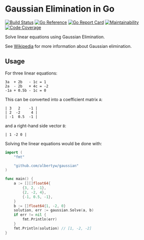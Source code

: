 # Gaussian Elimination in Go

[![Build Status](https://drone.albertyw.com/api/badges/albertyw/gaussian/status.svg)](https://drone.albertyw.com/albertyw/gaussian)
[![Go Reference](https://pkg.go.dev/badge/github.com/albertyw/gaussian.svg)](https://pkg.go.dev/github.com/albertyw/gaussian)
[![Go Report Card](https://goreportcard.com/badge/github.com/albertyw/gaussian)](https://goreportcard.com/report/github.com/albertyw/gaussian)
[![Maintainability](https://qlty.sh/gh/albertyw/projects/gaussian/maintainability.svg)](https://qlty.sh/gh/albertyw/projects/gaussian)
[![Code Coverage](https://qlty.sh/gh/albertyw/projects/gaussian/coverage.svg)](https://qlty.sh/gh/albertyw/projects/gaussian)

Solve linear equations using Gaussian Elimination.

See [Wikipedia](https://en.wikipedia.org/wiki/Gaussian_elimination) for more information about Gaussian elimination.

## Usage

For three linear equations:

```
3a  + 2b   - 1c = 1
2a  - 2b   + 4c = -2
-1a + 0.5b - 1c = 0
```

This can be converted into a coefficient matrix `A`:

```
| 3   2    -1 |
| 2  -2     4 |
| -1  0.5  -1 |
```

and a right-hand side vector `B`:

```
| 1 -2 0 |
```

Solving the linear equations would be done with:

```go
import (
    "fmt"

    "github.com/albertyw/gaussian"
)

func main() {
    a := [][]float64{
        {3, 2, -1},
        {2, -2, 4},
        {-1, 0.5, -1},
    }
    b := []float64{1, -2, 0}
    solution, err := gaussian.Solve(a, b)
    if err != nil {
        fmt.Println(err)
    }
    fmt.Println(solution) // [1, -2, -2]
}
```
